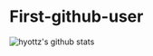 # First-github-user
![hyottz's github stats](https://github-readme-stats.vercel.app/api?username=first-github-user)
